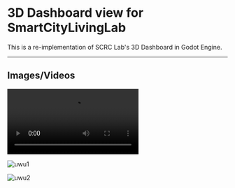 # 3D Dashboard view for SmartCityLivingLab

This is a re-implementation of SCRC Lab's 3D Dashboard in Godot Engine.

---

## Images/Videos

![video](https://gitlab.com/scrc-iiit/3d-dashboard/-/raw/main/media/fps_demo.mp4)

![uwu1](https://gitlab.com/scrc-iiit/3d-dashboard/-/raw/main/media/01.png)

![uwu2](https://gitlab.com/scrc-iiit/3d-dashboard/-/raw/main/media/02.png)